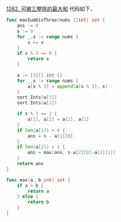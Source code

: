 [1262. 可被三整除的最大和](https://leetcode.cn/problems/greatest-sum-divisible-by-three/description/)
代码如下，
```go
func maxSumDivThree(nums []int) int {
    ans := 0
    s := 0
    for _,x := range nums {
        s += x
    }
    if s % 3 == 0 {
        return s 
    }

    a := [3][] int {}
    for _,x := range nums {
        a[x % 3] = append(a[x % 3], x)
    }
    sort.Ints(a[1])
    sort.Ints(a[2])

    if s % 3 == 2 {
        a[1], a[2] = a[2], a[1]
    }
    if len(a[1]) > 0 {
        ans = s - a[1][0]
    }
    if len(a[2]) > 1 {
        ans = max(ans, s-a[2][0]-a[2][1])
    }
    return ans 
}

func max(a, b int) int {
    if a > b {
        return a 
    } else {
        return b 
    }
}
```